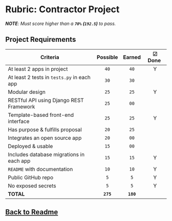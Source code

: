 # Rubric: Contractor Project

_**NOTE**: Must score higher than a **`70%`** **(`192.5`)** to pass._

## Project Requirements

| Criteria                                   | Possible  |  Earned  | ☑ Done ️ |
| ------------------------------------------ | :-------: | :------: | :------: |
| At least 2 apps in project                 |   `40`    |   `40`   |   Y       |
| At least 2 tests in `tests.py` in each app |   `30`    |   `30`   |          |
| Modular design                             |   `25`    |   `25`   |    Y      |
| RESTful API using Django REST Framework    |   `25`    |   `00`   |          |
| Template-based front-end interface         |   `25`    |   `25`   |     Y    |
| Has purpose & fulfills proposal            |   `20`    |   `25`   |          |
| Integrates an open source app              |   `20`    |   `00`   |          |
| Deployed & usable                          |   `15`    |   `00`   |          |
| Includes database migrations in each app   |   `15`    |   `15`   |     Y     |
| `README` with documentation                |   `10`    |   `10`   |    Y      |
| Public GitHub repo                         |    `5`    |   `5`    |      Y    |
| No exposed secrets                         |    `5`    |   `5`    |      Y    |
| **TOTAL**                                  | **`275`** | **`180`**|          |

## [Back to Readme](README.md)